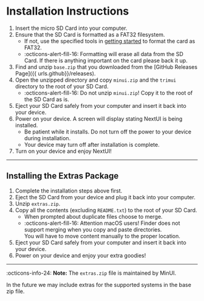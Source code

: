 # Installation Instructions

1. Insert the micro SD Card into your computer.
2. Ensure that the SD Card is formatted as a FAT32 filesystem.
    - If not, use the specified tools in [getting started](index.md) to format the card as FAT32.
    - :octicons-alert-fill-16: Formatting will erase all data from the SD Card. If there is anything important
      on the card please back it up.
3. Find and unzip `base.zip` that you downloaded from the [GitHub Releases Page]({{ urls.github}}/releases).
4. Open the unzipped directory and copy `minui.zip` and the `trimui` directory to the root of your SD Card.
    - :octicons-alert-fill-16: Do not unzip `minui.zip`! Copy it to the root of the SD Card as is.
5. Eject your SD Card safely from your computer and insert it back into your device.
6. Power on your device. A screen will display stating NextUI is being installed.
    - Be patient while it installs. Do not turn off the power to your device during installation.
    - Your device may turn off after installation is complete.
7. Turn on your device and enjoy NextUI!

---

## Installing the Extras Package

1. Complete the installation steps above first.
2. Eject the SD Card from your device and plug it back into your computer.
3. Unzip `extras.zip`.
4. Copy all the contents (excluding `README.txt`) to the root of your SD Card.
    - When prompted about duplicate files choose to merge.
    - :octicons-alert-fill-16: Attention macOS users! Finder does not support merging when you copy and paste
      directories.<br />You will have to move content manually to the proper location.
5. Eject your SD Card safely from your computer and insert it back into your device.
6. Power on your device and enjoy your extra goodies!

---

:octicons-info-24: **Note:**  The `extras.zip` file is maintained by MinUI. 

In the future we may include extras for the supported systems in the base zip file. 
